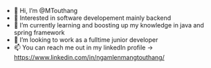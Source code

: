 - 👋 Hi, I’m @MTouthang
- 👀 Interested in software developement mainly backend
- 🌱 I’m currently learning and boosting up my knowledge in java and spring framework
- 💞️ I’m looking to work as a fulltime junior developer
- 📫 You can reach me out in my linkedIn profile  -> https://www.linkedin.com/in/ngamlenmangtouthang/

<!---
MTouthang/MTouthang is a ✨ special ✨ repository because its `README.md` (this file) appears on your GitHub profile.
You can click the Preview link to take a look at your changes.
--->
